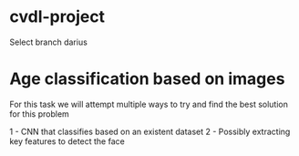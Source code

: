 # cvdl-project
Select branch darius

<h1>Age classification based on images</h1>
For this task we will attempt multiple ways to try and find the best solution for this problem

1 - CNN that classifies based on an existent dataset
2 - Possibly extracting key features to detect the face
